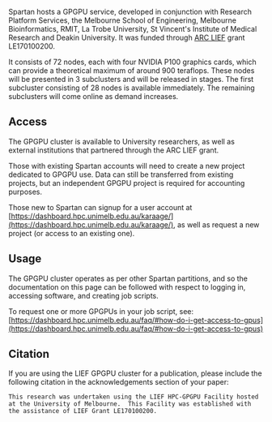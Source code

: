 Spartan hosts a GPGPU service, developed in conjunction with Research Platform Services, the Melbourne School of Engineering, Melbourne Bioinformatics, RMIT, La Trobe University, St Vincent's Institute of Medical
Research and Deakin University. It was funded through [ARC LIEF](http://www.arc.gov.au/linkage-infrastructure-equipment-and-facilities) grant LE170100200.

It consists of 72 nodes, each with four NVIDIA P100 graphics cards, which can provide a theoretical maximum of around 900 teraflops.  These nodes will be presented in 3 subclusters and will be released in stages.  The first subcluster consisting of 28 nodes is available immediately.  The remaining subclusters will come online as demand increases.


## Access
The GPGPU cluster is available to University researchers, as well as external institutions that partnered through the ARC LIEF grant.

Those with existing Spartan accounts will need to create a new project dedicated to GPGPU use. Data can still be transferred from existing projects, but an independent GPGPU project is required for accounting purposes. 

Those new to Spartan can signup for a user account at [https://dashboard.hpc.unimelb.edu.au/karaage/](https://dashboard.hpc.unimelb.edu.au/karaage/), as well as request a new project (or access to an existing one).


## Usage

The GPGPU cluster operates as per other Spartan partitions, and so the documentation on this page can be followed with respect to logging in, accessing software, and creating job scripts.

To request one or more GPGPUs in your job script, see: [https://dashboard.hpc.unimelb.edu.au/faq/#how-do-i-get-access-to-gpus](https://dashboard.hpc.unimelb.edu.au/faq/#how-do-i-get-access-to-gpus)


## Citation

If you are using the LIEF GPGPU cluster for a publication, please include the following citation in the acknowledgements section of your paper:
 
`This research was undertaken using the LIEF HPC-GPGPU Facility hosted at the University of Melbourne.  This Facility was established with the assistance of LIEF Grant LE170100200.`